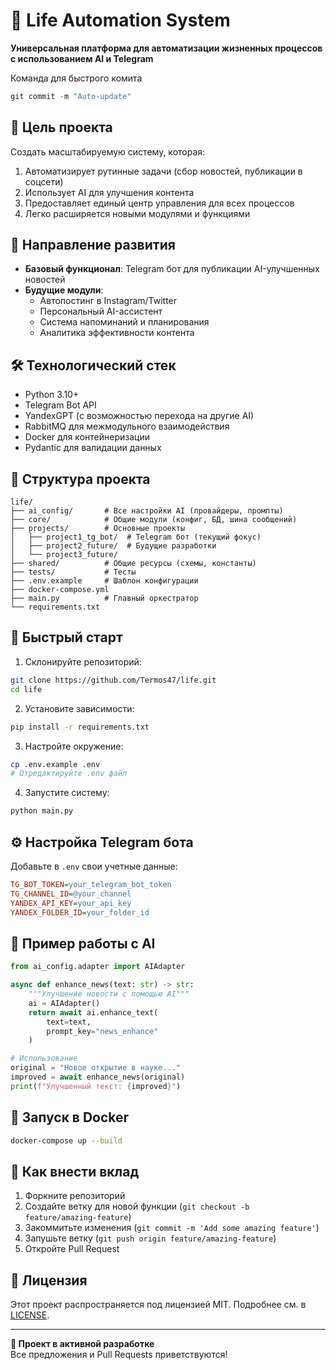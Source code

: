# 🚀 Life Automation System

**Универсальная платформа для автоматизации жизненных процессов с использованием AI и Telegram**

Команда для быстрого комита
```python
git commit -m "Auto-update"
```

## 🌟 Цель проекта
Создать масштабируемую систему, которая:
1. Автоматизирует рутинные задачи (сбор новостей, публикации в соцсети)
2. Использует AI для улучшения контента
3. Предоставляет единый центр управления для всех процессов
4. Легко расширяется новыми модулями и функциями

## 🧠 Направление развития
- **Базовый функционал**: Telegram бот для публикации AI-улучшенных новостей
- **Будущие модули**:
  - Автопостинг в Instagram/Twitter
  - Персональный AI-ассистент
  - Система напоминаний и планирования
  - Аналитика эффективности контента

## 🛠️ Технологический стек
- Python 3.10+
- Telegram Bot API
- YandexGPT (с возможностью перехода на другие AI)
- RabbitMQ для межмодульного взаимодействия
- Docker для контейнеризации
- Pydantic для валидации данных

## 📂 Структура проекта
```
life/
├── ai_config/       # Все настройки AI (провайдеры, промпты)
├── core/            # Общие модули (конфиг, БД, шина сообщений)
├── projects/        # Основные проекты
│   ├── project1_tg_bot/  # Telegram бот (текущий фокус)
│   ├── project2_future/  # Будущие разработки
│   └── project3_future/
├── shared/          # Общие ресурсы (схемы, константы)
├── tests/           # Тесты
├── .env.example     # Шаблон конфигурации
├── docker-compose.yml
├── main.py          # Главный оркестратор
└── requirements.txt
```

## 🚀 Быстрый старт

1. Склонируйте репозиторий:
```bash
git clone https://github.com/Termos47/life.git
cd life
```

2. Установите зависимости:
```bash
pip install -r requirements.txt
```

3. Настройте окружение:
```bash
cp .env.example .env
# Отредактируйте .env файл
```

4. Запустите систему:
```bash
python main.py
```

## ⚙️ Настройка Telegram бота

Добавьте в `.env` свои учетные данные:
```ini
TG_BOT_TOKEN=your_telegram_bot_token
TG_CHANNEL_ID=@your_channel
YANDEX_API_KEY=your_api_key
YANDEX_FOLDER_ID=your_folder_id
```

## 🤖 Пример работы с AI

```python
from ai_config.adapter import AIAdapter

async def enhance_news(text: str) -> str:
    """Улучшение новости с помощью AI"""
    ai = AIAdapter()
    return await ai.enhance_text(
        text=text,
        prompt_key="news_enhance"
    )

# Использование
original = "Новое открытие в науке..."
improved = await enhance_news(original)
print(f"Улучшенный текст: {improved}")
```

## 🐳 Запуск в Docker
```bash
docker-compose up --build
```

## 🤝 Как внести вклад
1. Форкните репозиторий
2. Создайте ветку для новой функции (`git checkout -b feature/amazing-feature`)
3. Закоммитьте изменения (`git commit -m 'Add some amazing feature'`)
4. Запушьте ветку (`git push origin feature/amazing-feature`)
5. Откройте Pull Request

## 📝 Лицензия
Этот проект распространяется под лицензией MIT. Подробнее см. в [LICENSE](LICENSE).

---
**🚧 Проект в активной разработке**  
Все предложения и Pull Requests приветствуются!
